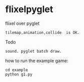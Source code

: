 flixelpyglet
============

flixel over pyglet

	tilemap,animation,collide  is OK.
	
	
Todo 

	sound. pyglet batch draw.
	
	
how to run the example game:

	cd example
	python g1.py

